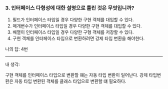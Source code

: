 ### 3. 인터페이스 다형성에 대한 설명으로 틀린 것은 무엇입니까?

1. 필드가 인터페이스 타입일 경우 다양한 구현 객체를 대입할 수 있다.
2. 매개변수가 인터페이스 타입일 경우 다양한 구현 객체를 대입할 수 있다.
3. 배열이 인터페이스 타입일 경우 다양한 구형 객체를 저장할 수 있다.
4. 구현 객체를 인터페이스 타입으로 변환하려면 강제 타입 변환을 해야한다.

나의 답: 4번

---
내 생각:

구현 객체를 인터페이스 타입으로 변환할 떄는 자동 타입 변환이 일어난다.
강제 타입변환은 자동 타입 변환된 객체를 클래스 타입으로 변환할 떄 필요하다.
